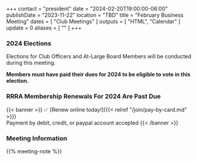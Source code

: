 +++
contact = "president"
date = "2024-02-20T19:00:00-06:00"
publishDate = "2023-11-22"
location = "TBD"
title = "February Business Meeting"
dates = [ "Club Meetings" ]
outputs = [ "HTML", "Calendar" ]
update = 0
aliases = [ "" ]
+++
### 2024 Elections

Elections for Club Officers and At-Large Board Members will be conducted
during this meeting.

**Members must have paid their dues for 2024 to be eligible to vote in this
election.**

### RRRA Membership Renewals For 2024 Are Past Due

{{< banner >}}
:white_check_mark: [Renew online today!]({{< relref "/join/pay-by-card.md" >}})
<br>
Payment by debit, credit, or paypal account accepted
{{< /banner >}}

### Meeting Information

{{% meeting-note %}}
